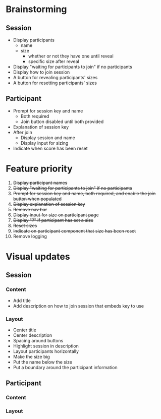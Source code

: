 # Brainstorming
## Session
- Display participants
    - name
    - size
        - whether or not they have one until reveal
        - specific size after reveal
- Display "waiting for participants to join" if no participants
- Display how to join session
- A button for revealing participants' sizes
- A button for resetting participants' sizes

## Participant
- Prompt for session key and name
    - Both required
    - Join button disabled until both provided
- Explanation of session key
- After join
    - Display session and name
    - Display input for sizing
- Indicate when score has been reset

# Feature priority
1. ~~Display participant names~~
2. ~~Display "waiting for participants to join" if no participants~~
3. ~~Prompt for session key and name, both required, and enable the join button when populated~~
4. ~~Display explanation of session key~~
5. ~~Remove nav bar~~
6. ~~Display input for size on participant page~~
7. ~~Display "?" if participant has set a size~~
8. ~~Reset sizes~~
9. ~~Indicate on participant component that size has been reset~~
10. Remove logging

# Visual updates
## Session
### Content
- Add title
- Add description on how to join session that embeds key to use
### Layout
- Center title
- Center description
- Spacing around buttons
- Highlight session in description
- Layout participants horizontally
- Make the size big
- Put the name below the size
- Put a boundary around the participant information

## Participant
### Content
### Layout